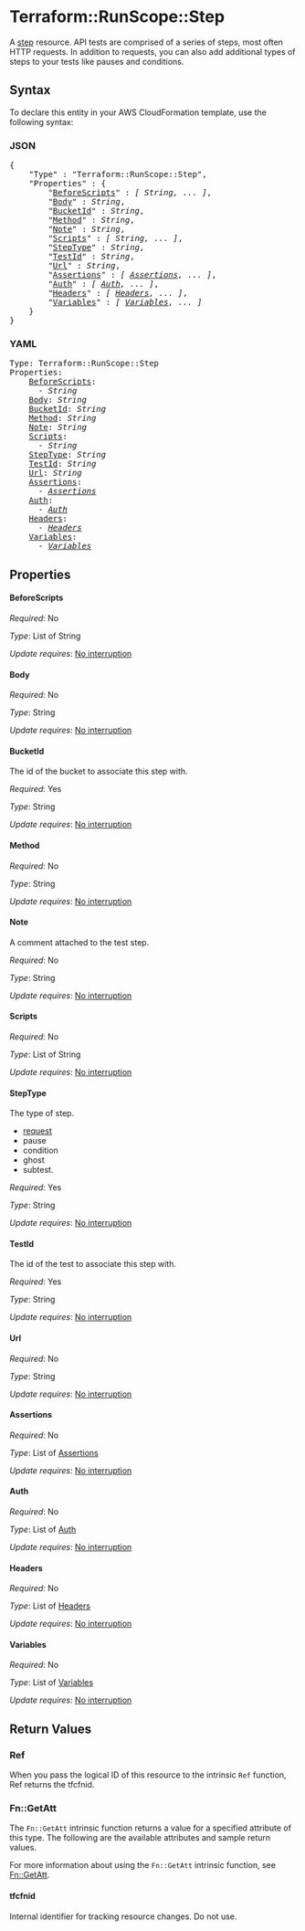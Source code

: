# Terraform::RunScope::Step

A [step](https://www.runscope.com/docs/api/steps) resource.
API tests are comprised of a series of steps, most often HTTP requests.
In addition to requests, you can also add additional types of steps to
your tests like pauses and conditions.

## Syntax

To declare this entity in your AWS CloudFormation template, use the following syntax:

### JSON

<pre>
{
    "Type" : "Terraform::RunScope::Step",
    "Properties" : {
        "<a href="#beforescripts" title="BeforeScripts">BeforeScripts</a>" : <i>[ String, ... ]</i>,
        "<a href="#body" title="Body">Body</a>" : <i>String</i>,
        "<a href="#bucketid" title="BucketId">BucketId</a>" : <i>String</i>,
        "<a href="#method" title="Method">Method</a>" : <i>String</i>,
        "<a href="#note" title="Note">Note</a>" : <i>String</i>,
        "<a href="#scripts" title="Scripts">Scripts</a>" : <i>[ String, ... ]</i>,
        "<a href="#steptype" title="StepType">StepType</a>" : <i>String</i>,
        "<a href="#testid" title="TestId">TestId</a>" : <i>String</i>,
        "<a href="#url" title="Url">Url</a>" : <i>String</i>,
        "<a href="#assertions" title="Assertions">Assertions</a>" : <i>[ <a href="assertions.md">Assertions</a>, ... ]</i>,
        "<a href="#auth" title="Auth">Auth</a>" : <i>[ <a href="auth.md">Auth</a>, ... ]</i>,
        "<a href="#headers" title="Headers">Headers</a>" : <i>[ <a href="headers.md">Headers</a>, ... ]</i>,
        "<a href="#variables" title="Variables">Variables</a>" : <i>[ <a href="variables.md">Variables</a>, ... ]</i>
    }
}
</pre>

### YAML

<pre>
Type: Terraform::RunScope::Step
Properties:
    <a href="#beforescripts" title="BeforeScripts">BeforeScripts</a>: <i>
      - String</i>
    <a href="#body" title="Body">Body</a>: <i>String</i>
    <a href="#bucketid" title="BucketId">BucketId</a>: <i>String</i>
    <a href="#method" title="Method">Method</a>: <i>String</i>
    <a href="#note" title="Note">Note</a>: <i>String</i>
    <a href="#scripts" title="Scripts">Scripts</a>: <i>
      - String</i>
    <a href="#steptype" title="StepType">StepType</a>: <i>String</i>
    <a href="#testid" title="TestId">TestId</a>: <i>String</i>
    <a href="#url" title="Url">Url</a>: <i>String</i>
    <a href="#assertions" title="Assertions">Assertions</a>: <i>
      - <a href="assertions.md">Assertions</a></i>
    <a href="#auth" title="Auth">Auth</a>: <i>
      - <a href="auth.md">Auth</a></i>
    <a href="#headers" title="Headers">Headers</a>: <i>
      - <a href="headers.md">Headers</a></i>
    <a href="#variables" title="Variables">Variables</a>: <i>
      - <a href="variables.md">Variables</a></i>
</pre>

## Properties

#### BeforeScripts

_Required_: No

_Type_: List of String

_Update requires_: [No interruption](https://docs.aws.amazon.com/AWSCloudFormation/latest/UserGuide/using-cfn-updating-stacks-update-behaviors.html#update-no-interrupt)

#### Body

_Required_: No

_Type_: String

_Update requires_: [No interruption](https://docs.aws.amazon.com/AWSCloudFormation/latest/UserGuide/using-cfn-updating-stacks-update-behaviors.html#update-no-interrupt)

#### BucketId

The id of the bucket to associate this step with.

_Required_: Yes

_Type_: String

_Update requires_: [No interruption](https://docs.aws.amazon.com/AWSCloudFormation/latest/UserGuide/using-cfn-updating-stacks-update-behaviors.html#update-no-interrupt)

#### Method

_Required_: No

_Type_: String

_Update requires_: [No interruption](https://docs.aws.amazon.com/AWSCloudFormation/latest/UserGuide/using-cfn-updating-stacks-update-behaviors.html#update-no-interrupt)

#### Note

A comment attached to the test step.

_Required_: No

_Type_: String

_Update requires_: [No interruption](https://docs.aws.amazon.com/AWSCloudFormation/latest/UserGuide/using-cfn-updating-stacks-update-behaviors.html#update-no-interrupt)

#### Scripts

_Required_: No

_Type_: List of String

_Update requires_: [No interruption](https://docs.aws.amazon.com/AWSCloudFormation/latest/UserGuide/using-cfn-updating-stacks-update-behaviors.html#update-no-interrupt)

#### StepType

The type of step.
* [request](#request-steps)
* pause
* condition
* ghost
* subtest.

_Required_: Yes

_Type_: String

_Update requires_: [No interruption](https://docs.aws.amazon.com/AWSCloudFormation/latest/UserGuide/using-cfn-updating-stacks-update-behaviors.html#update-no-interrupt)

#### TestId

The id of the test to associate this step with.

_Required_: Yes

_Type_: String

_Update requires_: [No interruption](https://docs.aws.amazon.com/AWSCloudFormation/latest/UserGuide/using-cfn-updating-stacks-update-behaviors.html#update-no-interrupt)

#### Url

_Required_: No

_Type_: String

_Update requires_: [No interruption](https://docs.aws.amazon.com/AWSCloudFormation/latest/UserGuide/using-cfn-updating-stacks-update-behaviors.html#update-no-interrupt)

#### Assertions

_Required_: No

_Type_: List of <a href="assertions.md">Assertions</a>

_Update requires_: [No interruption](https://docs.aws.amazon.com/AWSCloudFormation/latest/UserGuide/using-cfn-updating-stacks-update-behaviors.html#update-no-interrupt)

#### Auth

_Required_: No

_Type_: List of <a href="auth.md">Auth</a>

_Update requires_: [No interruption](https://docs.aws.amazon.com/AWSCloudFormation/latest/UserGuide/using-cfn-updating-stacks-update-behaviors.html#update-no-interrupt)

#### Headers

_Required_: No

_Type_: List of <a href="headers.md">Headers</a>

_Update requires_: [No interruption](https://docs.aws.amazon.com/AWSCloudFormation/latest/UserGuide/using-cfn-updating-stacks-update-behaviors.html#update-no-interrupt)

#### Variables

_Required_: No

_Type_: List of <a href="variables.md">Variables</a>

_Update requires_: [No interruption](https://docs.aws.amazon.com/AWSCloudFormation/latest/UserGuide/using-cfn-updating-stacks-update-behaviors.html#update-no-interrupt)

## Return Values

### Ref

When you pass the logical ID of this resource to the intrinsic `Ref` function, Ref returns the tfcfnid.

### Fn::GetAtt

The `Fn::GetAtt` intrinsic function returns a value for a specified attribute of this type. The following are the available attributes and sample return values.

For more information about using the `Fn::GetAtt` intrinsic function, see [Fn::GetAtt](https://docs.aws.amazon.com/AWSCloudFormation/latest/UserGuide/intrinsic-function-reference-getatt.html).

#### tfcfnid

Internal identifier for tracking resource changes. Do not use.

